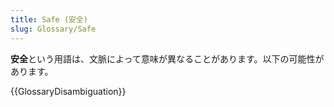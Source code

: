 ```yaml
---
title: Safe (安全)
slug: Glossary/Safe
---
```

**安全**という用語は、文脈によって意味が異なることがあります。以下の可能性があります。

{{GlossaryDisambiguation}}
